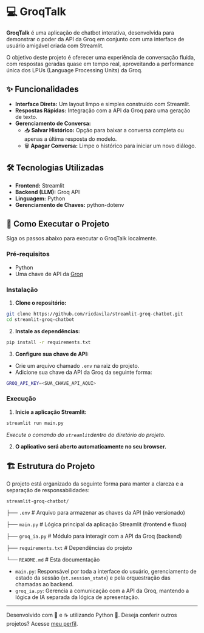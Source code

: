 # 💻 GroqTalk

**GroqTalk** é uma aplicação de chatbot interativa, desenvolvida para demonstrar o poder da API da Groq em conjunto com uma interface de usuário amigável criada com Streamlit.

O objetivo deste projeto é oferecer uma experiência de conversação fluida, com respostas geradas quase em tempo real, aproveitando a performance única dos LPUs (Language Processing Units) da Groq.



## ✨ Funcionalidades

* **Interface Direta:** Um layout limpo e simples construído com Streamlit.
* **Respostas Rápidas:** Integração com a API da Groq para uma geração de texto.
* **Gerenciamento de Conversa:**
    * 📥 **Salvar Histórico:** Opção para baixar a conversa completa ou apenas a última resposta do modelo.
    * 🗑️ **Apagar Conversa:** Limpe o histórico para iniciar um novo diálogo.



## 🛠️ Tecnologias Utilizadas

* **Frontend:** Streamlit
* **Backend (LLM):** Groq API
* **Linguagem:** Python
* **Gerenciamento de Chaves:** python-dotenv



## 🚀 Como Executar o Projeto

Siga os passos abaixo para executar o GroqTalk localmente.

### Pré-requisitos

* Python
* Uma chave de API da [Groq](https://groq.com)

### Instalação

1.  **Clone o repositório:**

```bash
git clone https://github.com/ricdavila/streamlit-groq-chatbot.git
cd streamlit-groq-chatbot
```

2.  **Instale as dependências:**

```bash
pip install -r requirements.txt
```

3.  **Configure sua chave de API:**
- Crie um arquivo chamado `.env` na raiz do projeto.
- Adicione sua chave da API da Groq da seguinte forma:

```bash
GROQ_API_KEY=<SUA_CHAVE_API_AQUI>
```

### Execução

1.  **Inicie a aplicação Streamlit:** 
```bash
streamlit run main.py
```

*Execute o comando do `streamlit`dentro do diretório do projeto.*

2. **O aplicativo será aberto automaticamente no seu browser.**



## 🏗️ Estrutura do Projeto

O projeto está organizado da seguinte forma para manter a clareza e a separação de responsabilidades:

`streamlit-groq-chatbot/`

├── `.env` # Arquivo para armazenar as chaves da API (não versionado)

├── `main.py` # Lógica principal da aplicação Streamlit (frontend e fluxo)

├── `groq_ia.py` # Módulo para interagir com a API da Groq (backend)

├── `requirements.txt` # Dependências do projeto

└── `README.md` # Esta documentação

* `main.py`: Responsável por toda a interface do usuário, gerenciamento de estado da sessão (`st.session_state`) e pela orquestração das chamadas ao backend.
* `groq_ia.py`: Gerencia a comunicação com a API da Groq, mantendo a lógica de IA separada da lógica de apresentação.

---

Desenvolvido com 🤍 e ☕ utilizando Python 🐍. Deseja conferir outros projetos? Acesse [meu perfil](https://github.com/ricdavila).